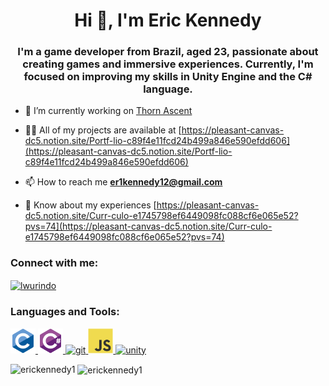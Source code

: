 <h1 align="center">Hi 👋, I'm Eric Kennedy</h1>
<h3 align="center">I'm a game developer from Brazil, aged 23, passionate about creating games and immersive experiences. Currently, I'm focused on improving my skills in Unity Engine and the C# language.</h3>

- 🔭 I’m currently working on [Thorn Ascent](https://github.com/erickennedy1/Dark-Ascent)

- 👨‍💻 All of my projects are available at [https://pleasant-canvas-dc5.notion.site/Portf-lio-c89f4e11fcd24b499a846e590efdd606](https://pleasant-canvas-dc5.notion.site/Portf-lio-c89f4e11fcd24b499a846e590efdd606)

- 📫 How to reach me **er1kennedy12@gmail.com**

- 📄 Know about my experiences [https://pleasant-canvas-dc5.notion.site/Curr-culo-e1745798ef6449098fc088cf6e065e52?pvs=74](https://pleasant-canvas-dc5.notion.site/Curr-culo-e1745798ef6449098fc088cf6e065e52?pvs=74)

<h3 align="left">Connect with me:</h3>
<p align="left">
<a href="https://linkedin.com/in/lwurindo" target="blank"><img align="center" src="https://raw.githubusercontent.com/rahuldkjain/github-profile-readme-generator/master/src/images/icons/Social/linked-in-alt.svg" alt="lwurindo" height="30" width="40" /></a>
</p>

<h3 align="left">Languages and Tools:</h3>
<p align="left"> <a href="https://www.cprogramming.com/" target="_blank" rel="noreferrer"> <img src="https://raw.githubusercontent.com/devicons/devicon/master/icons/c/c-original.svg" alt="c" width="40" height="40"/> </a> <a href="https://www.w3schools.com/cs/" target="_blank" rel="noreferrer"> <img src="https://raw.githubusercontent.com/devicons/devicon/master/icons/csharp/csharp-original.svg" alt="csharp" width="40" height="40"/> </a> <a href="https://git-scm.com/" target="_blank" rel="noreferrer"> <img src="https://www.vectorlogo.zone/logos/git-scm/git-scm-icon.svg" alt="git" width="40" height="40"/> </a> <a href="https://developer.mozilla.org/en-US/docs/Web/JavaScript" target="_blank" rel="noreferrer"> <img src="https://raw.githubusercontent.com/devicons/devicon/master/icons/javascript/javascript-original.svg" alt="javascript" width="40" height="40"/> </a> <a href="https://unity.com/" target="_blank" rel="noreferrer"> <img src="https://www.vectorlogo.zone/logos/unity3d/unity3d-icon.svg" alt="unity" width="40" height="40"/> </a> </p>

<p><img align="left" src="https://github-readme-stats.vercel.app/api/top-langs?username=erickennedy1&show_icons=true&locale=en&layout=compact" alt="erickennedy1" /></p>

<p>&nbsp;<img align="center" src="https://github-readme-stats.vercel.app/api?username=erickennedy1&show_icons=true&locale=en" alt="erickennedy1" /></p>
